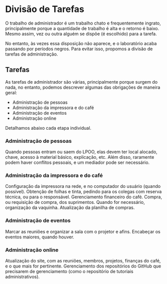 # Divisão de Tarefas

O trabalho de administrador é um trabalho chato e frequentemente ingrato,
principalmente porque a quantidade de trabalho é alta e o retorno é baixo.
Mesmo assim, vez ou outra alguém se dispõe (é escolhido) para a tarefa.

No entanto, às vezes essa disposição não aparece, e o laboratório acaba passando
por períodos negros. Para evitar isso, propomos a divisão de tarefas de
administração.

## Tarefas

As tarefas de administrador são várias, principalmente porque surgem do nada, no
entanto, podemos descrever algumas das obrigações de maneira geral:

  - Administração de pessoas
  - Administração da impressora e do café
  - Administração de eventos
  - Administração online

Detalhamos abaixo cada etapa individual.

### Administração de pessoas

Quando pessoas entram ou saem do LPOO, elas devem ter local alocado, chave,
acesso à material básico, explicação, etc. Além disso, raramente podem haver
conflitos pessoais, e um mediador pode ser necessário.

### Administração da impressora e do café

Configuração da impressora na rede, e no computador do usuário (quando
possível). Obtenção de folhas e tinta, pedindo para os colegas com reserva
técnica, ou para o responsável.  Gerenciamento financeiro do café. Compra, ou
requisição de compra, dos suprimentos. Quando for necessário, organização da
vaquinha. Atualização da planilha de compras.

### Administração de eventos

Marcar as reuniões e organizar a sala com o projetor e afins. Encabeçar os
eventos maiores, quando houver.

### Administração online

Atualização do site, com as reuniões, membros, projetos, finanças do café, e o
que mais for pertinente. Gerenciamento dos repositórios do GitHub que precisarem
de gerenciamento (como o repositório de tutoriais administrativos).
